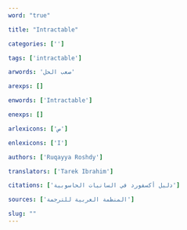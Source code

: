 ```yaml
---
word: "true"

title: "Intractable"

categories: ['']

tags: ['intractable']

arwords: 'صعب الحل'

arexps: []

enwords: ['Intractable']

enexps: []

arlexicons: ['ص']

enlexicons: ['I']

authors: ['Ruqayya Roshdy']

translators: ['Tarek Ibrahim']

citations: ['دليل أكسفورد في السانيات الحاسوبية']

sources: ['المنظمة العربية للترجمة']

slug: ""
---
```

